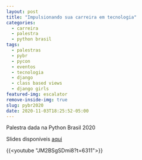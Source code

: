 ```yaml
---
layout: post
title: "Impulsionando sua carreira em tecnologia"
categories:
  - carreira
  - palestra
  - python brasil
tags:
  - palestras
  - pybr
  - pycon
  - eventos
  - tecnologia
  - django
  - class based views
  - django girls
featured-img: escalator
remove-inside-img: true
slug: pybr2020
date: 2020-11-03T18:25:52-05:00
---
```

Palestra dada na Python Brasil 2020 

<!--more-->
Slides disponíveis [aqui](https://speakerdeck.com/leportella/impulsionando-sua-carreira-na-tecnologia)

{{<youtube "JM2BSgSDmi8?t=6311">}}
